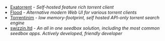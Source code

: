 * [Exatorrent](https://github.com/varbhat/exatorrent) - *Self-hosted feature rich torrent client*
* [Flood](https://github.com/jesec/flood) - *Alternative modern Web UI for various torrent clients*
* [Torrentinim](https://github.com/sergiotapia/torrentinim) - *low memory-footprint, self hosted API-only torrent search engine*
* [swizzin.ltd](https://swizzin.ltd/) - *An all in one seedbox solution, including the most common seedbox apps. Actively developed, friendly developer*


